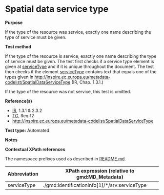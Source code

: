 
# Spatial data service type

**Purpose**	

If the type of the resource was service, exactly one name describing the type of service must be given.

**Test method**	

If the type of the resource is service, exactly one name describing the type of service must be given. 
The test first checks if a service type element is given at [serviceType](#serviceType) and if it is 
unique throughout the document. The test then checks if the element [serviceType](#serviceType) contains text that equals one of 
the types given in http://inspire.ec.europa.eu/metadata-codelist/SpatialDataServiceType (IR, Chap. 1.3.1.)

If the type of the resource was not service, this test is omitted.

**Reference(s)**	
 
* [IR](./README.md#IR), 1.3.1 & 2.3.2
* [TG](./README.md#TG), Req 12
* http://inspire.ec.europa.eu/metadata-codelist/SpatialDataServiceType

**Test type:** Automated

**Notes**

**Contextual XPath references**

The namespace prefixes used as described in [README.md](./README.md#namespaces).

Abbreviation                                   |  XPath expression (relative to gmd:MD_Metadata)
-----------------------------------------------| -------------------------------------------------------------------------
serviceType <a name="serviceType"></a>   | ./gmd:identificationInfo[1]/*/srv:serviceType


